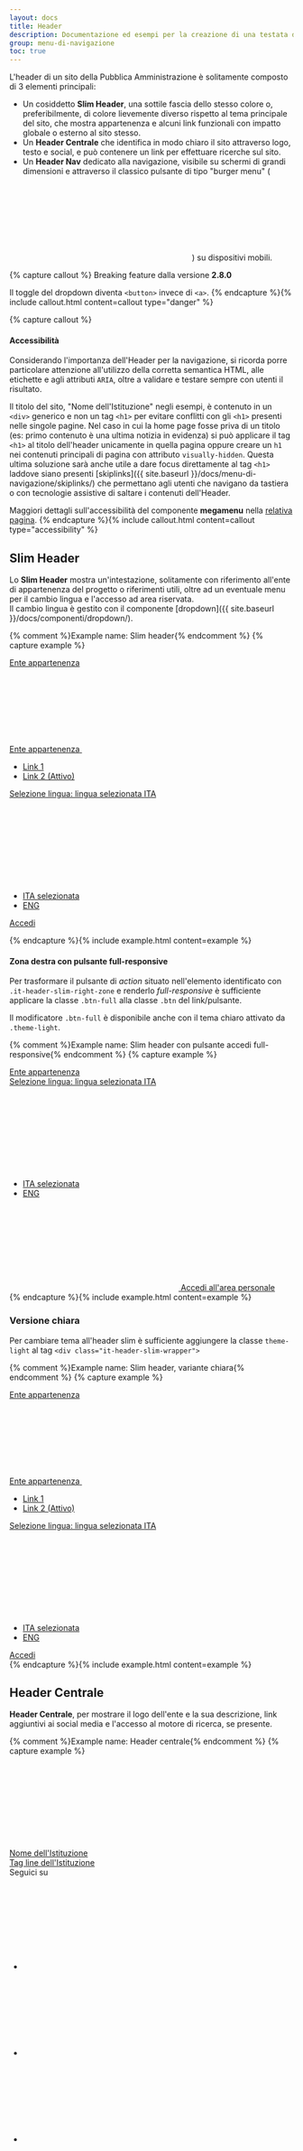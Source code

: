 ```yaml
---
layout: docs
title: Header
description: Documentazione ed esempi per la creazione di una testata di navigazione.
group: menu-di-navigazione
toc: true
---
```


<style>
  /* Style override for Documentation purposes */
 .bd-example {
   background-color: #F7F7F9;
 }
 .bg-override {
   fill:#06c !important;
 }
</style>

L'header di un sito della Pubblica Amministrazione è solitamente composto di 3 elementi principali:

- Un cosiddetto **Slim Header**, una sottile fascia dello stesso colore o, preferibilmente, di colore lievemente diverso rispetto al tema principale del sito, che mostra appartenenza e alcuni link funzionali con impatto globale o esterno al sito stesso.
- Un **Header Centrale** che identifica in modo chiaro il sito attraverso logo, testo e social, e può contenere un link per effettuare ricerche sul sito.
- Un **Header Nav** dedicato alla navigazione, visibile su schermi di grandi dimensioni e attraverso il classico pulsante di tipo "burger menu"
  (<svg class="icon icon-primary"><use href="{{ site.baseurl }}/dist/svg/sprites.svg#it-burger"></use></svg>) su dispositivi mobili.

{% capture callout %}
Breaking feature dalla versione **2.8.0**

Il toggle del dropdown diventa `<button>` invece di `<a>`.
{% endcapture %}{% include callout.html content=callout type="danger" %}

{% capture callout %}

#### Accessibilità

Considerando l'importanza dell'Header per la navigazione, si ricorda porre particolare attenzione all'utilizzo della corretta semantica HTML, alle etichette e agli attributi `ARIA`, oltre a validare e testare sempre con utenti il risultato.

Il titolo del sito, "Nome dell'Istituzione" negli esempi, è contenuto in un `<div>` generico e non un tag `<h1>` per evitare conflitti con gli `<h1>` presenti nelle singole pagine. Nel caso in cui la home page fosse priva di un titolo (es: primo contenuto è una ultima notizia in evidenza) si può applicare il tag `<h1>` al titolo dell'header unicamente in quella pagina oppure creare un `h1` nei contenuti principali di pagina con attributo `visually-hidden`. Questa ultima soluzione sarà anche utile a dare focus direttamente al tag `<h1>` laddove siano presenti [skiplinks]({{ site.baseurl }}/docs/menu-di-navigazione/skiplinks/) che permettano agli utenti che navigano da tastiera o con tecnologie assistive di saltare i contenuti dell'Header. 

Maggiori dettagli sull'accessibilità del componente **megamenu** nella [relativa pagina]({{site.baseurl}}/docs/menu-di-navigazione/megamenu/).
{% endcapture %}{% include callout.html content=callout type="accessibility" %}

## Slim Header

Lo **Slim Header** mostra un'intestazione, solitamente con riferimento all'ente di appartenenza del progetto o riferimenti utili, oltre ad un eventuale menu per il cambio lingua e l'accesso ad area riservata.  
Il cambio lingua è gestito con il componente [dropdown]({{ site.baseurl }}/docs/componenti/dropdown/).

{% comment %}Example name: Slim header{% endcomment %}
{% capture example %}
<div class="it-header-slim-wrapper">
  <div class="container">
    <div class="row">
      <div class="col-12">
        <div class="it-header-slim-wrapper-content">
          <a class="d-none d-lg-block navbar-brand" href="#">Ente appartenenza</a>
          <div class="nav-mobile">
            <nav aria-label="Navigazione accessoria">
              <a class="it-opener d-lg-none" data-bs-toggle="collapse" href="#menu1a" role="button" aria-expanded="false" aria-controls="menu4">
                <span>Ente appartenenza</span>
                <svg class="icon" aria-hidden="true"><use href="{{site.baseurl}}/dist/svg/sprites.svg#it-expand"></use></svg>
              </a>
              <div class="link-list-wrapper collapse" id="menu1a">
                <ul class="link-list">
                  <li><a class="dropdown-item list-item" href="#">Link 1</a></li>
                  <li><a class="list-item active" href="#" aria-current="page">Link 2 (Attivo)</a></li>
                </ul>
              </div>
            </nav>
          </div>
          <div class="it-header-slim-right-zone">
            <div class="nav-item dropdown">
              <a class="nav-link dropdown-toggle" href="#" data-bs-toggle="dropdown" aria-expanded="false">
                <span class="visually-hidden">Selezione lingua: lingua selezionata</span>
                <span>ITA</span>
                <svg class="icon d-none d-lg-block"><use href="{{site.baseurl}}/dist/svg/sprites.svg#it-expand"></use></svg>
              </a>
              <div class="dropdown-menu">
                <div class="row">
                  <div class="col-12">
                    <div class="link-list-wrapper">
                      <ul class="link-list">
                        <li><a class="dropdown-item list-item" href="#"><span>ITA <span class="visually-hidden">selezionata</span></span></a></li>
                        <li><a class="dropdown-item list-item" href="#"><span>ENG</span></a></li>
                      </ul>
                    </div>
                  </div>
                </div>
              </div>
            </div>
            <div class="it-access-top-wrapper">
              <a class="btn btn-primary btn-sm" href="#">Accedi</a>
            </div>
          </div>
        </div>
      </div>
    </div>
  </div>
</div>

{% endcapture %}{% include example.html content=example %}

#### Zona destra con pulsante full-responsive

Per trasformare il pulsante di _action_ situato nell'elemento identificato con `.it-header-slim-right-zone` e renderlo _full-responsive_ è sufficiente applicare la classe `.btn-full` alla classe `.btn` del link/pulsante.

Il modificatore `.btn-full` è disponibile anche con il tema chiaro attivato da `.theme-light`.

{% comment %}Example name: Slim header con pulsante accedi full-responsive{% endcomment %}
{% capture example %}
<div class="it-header-slim-wrapper">
  <div class="container">
    <div class="row">
      <div class="col-12">
        <div class="it-header-slim-wrapper-content">
          <a class="d-lg-block navbar-brand" href="#">Ente appartenenza</a>
          <div class="it-header-slim-right-zone">
            <div class="nav-item dropdown">
              <a class="nav-link dropdown-toggle" href="#" data-bs-toggle="dropdown" aria-expanded="false">
                <span class="visually-hidden">Selezione lingua: lingua selezionata</span>
                <span>ITA</span>
                <svg class="icon d-none d-lg-block"><use href="{{site.baseurl}}/dist/svg/sprites.svg#it-expand"></use></svg>
              </a>
              <div class="dropdown-menu">
                <div class="row">
                  <div class="col-12">
                    <div class="link-list-wrapper">
                      <ul class="link-list">
                        <li><a class="dropdown-item list-item" href="#"><span>ITA <span class="visually-hidden">selezionata</span></span></a></li>
                        <li><a class="dropdown-item list-item" href="#"><span>ENG</span></a></li>
                      </ul>
                    </div>
                  </div>
                </div>
              </div>
            </div>
            <a href="#" class="btn btn-primary btn-icon btn-full">
              <span class="rounded-icon">
                <svg class="icon icon-primary">
                  <use href="{{site.baseurl}}/dist/svg/sprites.svg#it-user"></use>
                </svg>
              </span>
              <span class="d-none d-lg-block">Accedi all'area personale</span>
            </a>
          </div>
        </div>
      </div>
    </div>
  </div>
</div>
{% endcapture %}{% include example.html content=example %}

### Versione chiara

Per cambiare tema all'header slim è sufficiente aggiungere la classe `theme-light` al tag `<div class="it-header-slim-wrapper">`

{% comment %}Example name: Slim header, variante chiara{% endcomment %}
{% capture example %}
<div class="it-header-slim-wrapper theme-light">
  <div class="container">
    <div class="row">
      <div class="col-12">
        <div class="it-header-slim-wrapper-content">
          <a class="d-none d-lg-block navbar-brand" href="#">Ente appartenenza</a>
          <div class="nav-mobile">
            <nav aria-label="Navigazione accessoria">
              <a class="it-opener d-lg-none" data-bs-toggle="collapse" href="#menu1b" role="button" aria-expanded="false" aria-controls="menu4">
                <span>Ente appartenenza</span>
                <svg class="icon" aria-hidden="true"><use href="{{site.baseurl}}/dist/svg/sprites.svg#it-expand"></use></svg>
              </a>
              <div class="link-list-wrapper collapse" id="menu1b">
                <ul class="link-list">
                  <li><a class="dropdown-item list-item" href="#">Link 1</a></li>
                  <li><a class="list-item active" href="#" aria-current="page">Link 2 (Attivo)</a></li>
                </ul>
              </div>
            </nav>
          </div>
          <div class="it-header-slim-right-zone">
            <div class="nav-item dropdown">
              <a class="nav-link dropdown-toggle" href="#" data-bs-toggle="dropdown" aria-expanded="false">
                <span class="visually-hidden">Selezione lingua: lingua selezionata</span>
                <span>ITA</span>
                <svg class="icon d-none d-lg-block"><use href="{{site.baseurl}}/dist/svg/sprites.svg#it-expand"></use></svg>
              </a>
              <div class="dropdown-menu">
                <div class="row">
                  <div class="col-12">
                    <div class="link-list-wrapper">
                      <ul class="link-list">
                        <li><a class="dropdown-item list-item" href="#"><span>ITA <span class="visually-hidden">selezionata</span></span></a></li>
                        <li><a class="dropdown-item list-item" href="#"><span>ENG</span></a></li>
                      </ul>
                    </div>
                  </div>
                </div>
              </div>
            </div>
            <div class="it-access-top-wrapper">
              <a class="btn btn-primary btn-sm" href="#">Accedi</a>
            </div>
          </div>
        </div>
      </div>
    </div>
  </div>
</div>
{% endcapture %}{% include example.html content=example %}

## Header Centrale

**Header Centrale**, per mostrare il logo dell'ente e la sua descrizione, link aggiuntivi ai social media e l'accesso al motore di ricerca, se presente.

{% comment %}Example name: Header centrale{% endcomment %}
{% capture example %}
<div class="it-header-center-wrapper">
  <div class="container">
    <div class="row">
      <div class="col-12">
        <div class="it-header-center-content-wrapper">
          <div class="it-brand-wrapper">
            <a href="#">
              <svg class="icon" aria-hidden="true">
                <use href="{{site.baseurl}}/dist/svg/sprites.svg#it-pa"></use>
              </svg>
              <div class="it-brand-text">
                <div class="it-brand-title">Nome dell'Istituzione</div>
                <div class="it-brand-tagline d-none d-md-block">Tag line dell'Istituzione</div>
              </div>
            </a>
          </div>
          <div class="it-right-zone">
            <div class="it-socials d-none d-md-flex">
              <span>Seguici su</span>
              <ul>
                <li>
                  <a href="#" aria-label="Facebook" target="_blank">
                    <svg class="icon">
                      <use href="{{site.baseurl}}/dist/svg/sprites.svg#it-facebook"></use>
                    </svg>
                  </a>
                </li>
                <li>
                  <a href="#" aria-label="Github" target="_blank">
                    <svg class="icon">
                      <use href="{{site.baseurl}}/dist/svg/sprites.svg#it-github"></use>
                    </svg>
                  </a>
                </li>
                <li>
                  <a href="#" aria-label="Twitter" target="_blank">
                    <svg class="icon">
                      <use href="{{site.baseurl}}/dist/svg/sprites.svg#it-twitter"></use>
                    </svg>
                  </a>
                </li>
              </ul>
            </div>
            <div class="it-search-wrapper">
              <span class="d-none d-md-block">Cerca</span>
              <a class="search-link rounded-icon" aria-label="Cerca nel sito" href="#">
                <svg class="icon">
                  <use href="{{site.baseurl}}/dist/svg/sprites.svg#it-search"></use>
                </svg>
              </a>
            </div>
          </div>
        </div>
      </div>
    </div>
  </div>
</div>
{% endcapture %}{% include example.html content=example %}

### Versione compatta

Per utilizzare la versione più compatta in verticale dell'header centrale è sufficiente aggiungere la classe `it-small-header` al tag `<div class="it-header-center-wrapper">`

{% comment %}Example name: Header centrale, variante compatta{% endcomment %}
{% capture example %}
<div class="it-header-center-wrapper it-small-header">
  <div class="container">
    <div class="row">
      <div class="col-12">
        <div class="it-header-center-content-wrapper">
          <div class="it-brand-wrapper">
            <a href="#">
              <svg class="icon" aria-hidden="true">
                <use href="{{site.baseurl}}/dist/svg/sprites.svg#it-pa"></use>
              </svg>
              <div class="it-brand-text">
                <div class="it-brand-title">Nome dell'Istituzione</div>
                <div class="it-brand-tagline d-none d-md-block">Tag line dell'Istituzione</div>
              </div>
            </a>
          </div>
          <div class="it-right-zone">
            <div class="it-socials d-none d-md-flex">
              <span>Seguici su</span>
              <ul>
                <li>
                  <a href="#" aria-label="Facebook" target="_blank">
                    <svg class="icon">
                      <use href="{{site.baseurl}}/dist/svg/sprites.svg#it-facebook"></use>
                    </svg>
                  </a>
                </li>
                <li>
                  <a href="#" aria-label="Github" target="_blank">
                    <svg class="icon">
                      <use href="{{site.baseurl}}/dist/svg/sprites.svg#it-github"></use>
                    </svg>
                  </a>
                </li>
                <li>
                  <a href="#" aria-label="Twitter" target="_blank">
                    <svg class="icon">
                      <use href="{{site.baseurl}}/dist/svg/sprites.svg#it-twitter"></use>
                    </svg>
                  </a>
                </li>
              </ul>
            </div>
            <div class="it-search-wrapper">
              <span class="d-none d-md-block">Cerca</span>
              <a class="search-link rounded-icon" aria-label="Cerca nel sito" href="#">
                <svg class="icon">
                  <use href="{{site.baseurl}}/dist/svg/sprites.svg#it-search"></use>
                </svg>
              </a>
            </div>
          </div>
        </div>
      </div>
    </div>
  </div>
</div>
{% endcapture %}{% include example.html content=example %}

### Versione chiara

Per cambiare tema all'header centrale è sufficiente aggiungere la classe `theme-light` al tag `<div class="it-header-center-wrapper">`.

{% comment %}Example name: Header centrale, variante chiara{% endcomment %}
{% capture example %}
<div class="it-header-center-wrapper theme-light">
  <div class="container">
    <div class="row">
      <div class="col-12">
        <div class="it-header-center-content-wrapper">
          <div class="it-brand-wrapper">
            <a href="#">
              <svg class="icon" aria-hidden="true">
                <use href="{{site.baseurl}}/dist/svg/sprites.svg#it-pa"></use>
              </svg>
              <div class="it-brand-text">
                <div class="it-brand-title">Nome dell'Istituzione</div>
                <div class="it-brand-tagline d-none d-md-block">Tag line dell'Istituzione</div>
              </div>
            </a>
          </div>
          <div class="it-right-zone">
            <div class="it-socials d-none d-md-flex">
              <span>Seguici su</span>
              <ul>
                <li>
                  <a href="#" aria-label="Facebook" target="_blank">
                    <svg class="icon">
                      <use href="{{site.baseurl}}/dist/svg/sprites.svg#it-facebook"></use>
                    </svg>
                  </a>
                </li>
                <li>
                  <a href="#" aria-label="Github" target="_blank">
                    <svg class="icon">
                      <use href="{{site.baseurl}}/dist/svg/sprites.svg#it-github"></use>
                    </svg>
                  </a>
                </li>
                <li>
                  <a href="#" aria-label="Twitter" target="_blank">
                    <svg class="icon">
                      <use href="{{site.baseurl}}/dist/svg/sprites.svg#it-twitter"></use>
                    </svg>
                  </a>
                </li>
              </ul>
            </div>
            <div class="it-search-wrapper">
              <span class="d-none d-md-block">Cerca</span>
              <a class="search-link rounded-icon" aria-label="Cerca nel sito" href="#">
                <svg class="icon">
                  <use href="{{site.baseurl}}/dist/svg/sprites.svg#it-search"></use>
                </svg>
              </a>
            </div>
          </div>
        </div>
      </div>
    </div>
  </div>
</div>
{% endcapture %}{% include example.html content=example %}

## Header Nav

**Header Nav**, per elencare le voci di navigazione, siano esse semplici link, o pulsanti per [Dropdown]({{ site.baseurl }}/docs/componenti/dropdown/) e [Megamenu]({{ site.baseurl }}/docs/menu-di-navigazione/megamenu/).

{% comment %}Example name: Header navigazione{% endcomment %}
{% capture example %}
<div class="it-header-navbar-wrapper">
  <div class="container">
    <div class="row">
      <div class="col-12">
        <!--start nav-->
        <nav class="navbar navbar-expand-lg has-megamenu" aria-label="Navigazione principale">
          <button class="custom-navbar-toggler" type="button" aria-controls="nav1" aria-expanded="false" aria-label="Mostra/Nascondi la navigazione" data-bs-toggle="navbarcollapsible" data-bs-target="#nav1">
            <svg class="icon bg-override"><use href="{{site.baseurl}}/dist/svg/sprites.svg#it-burger"></use></svg>
          </button>
          <div class="navbar-collapsable" id="nav1" style="display: none;">
            <div class="overlay" style="display: none;"></div>
            <div class="close-div">
              <button class="btn close-menu" type="button">
                <span class="visually-hidden">Nascondi la navigazione</span>
                <svg class="icon"><use href="{{site.baseurl}}/dist/svg/sprites.svg#it-close-big"></use></svg>
              </button>
            </div>
            <div class="menu-wrapper">
              <ul class="navbar-nav">
                <li class="nav-item active"><a class="nav-link active" href="#" aria-current="page"><span>Link 1 (attivo)</span></a></li>
                <li class="nav-item"><a class="nav-link disabled" href="#" aria-disabled="true"><span>Link 2 (disabilitato)</span></a></li>
                <li class="nav-item"><a class="nav-link" href="#"><span>Link 3</span></a></li>
                <li class="nav-item"><a class="nav-link" href="#"><span>Link 4</span></a></li>
                <li class="nav-item dropdown">
                  <a class="nav-link dropdown-toggle" href="#" data-bs-toggle="dropdown" aria-expanded="false" id="mainNavDropdown1">
                    <span>Menu Dropdown</span>
                    <svg class="icon icon-xs"><use href="{{site.baseurl}}/dist/svg/sprites.svg#it-expand"></use></svg>
                  </a>
                  <div class="dropdown-menu" role="region" aria-labelledby="mainNavDropdown1">
                    <div class="link-list-wrapper">
                      <ul class="link-list">
                        <li><a class="dropdown-item list-item" href="#"><span>Link lista 1</span></a></li>
                        <li><a class="dropdown-item list-item" href="#"><span>Link lista 2</span></a></li>
                        <li><a class="dropdown-item list-item" href="#"><span>Link lista 3</span></a></li>
                        <li><span class="divider"></span></li>
                        <li><a class="dropdown-item list-item" href="#"><span>Link lista 4</span></a></li>
                      </ul>
                    </div>
                  </div>
                </li>
                <!-- megamenu -->
                <li class="nav-item dropdown megamenu">
                  <button type="button" class="nav-link dropdown-toggle px-lg-2 px-xl-3" data-bs-toggle="dropdown" aria-expanded="false" id="megamenu-1" data-focus-mouse="false">
                      <span>Megamenu</span><svg role="img" class="icon icon-xs ms-1"><use href="{{site.baseurl}}/dist/svg/sprites.svg#it-expand"></use></svg>
                  </button>
                  <div class="dropdown-menu shadow-lg" role="region" aria-labelledby="megamenu-1">
                    <div class="megamenu pb-5 pt-3 py-lg-0">
                      <div class="row">
                        <div class="col-xs-12 col-lg-4 px-0">
                          <div class="row">
                            <div class="col-12 it-vertical it-description pb-lg-3">
                              <div class="description-content ps-4 ps-sm-5 ms-3">
                                <div class="ratio ratio-21x9 lightgrey-bg-a1 mb-4 rounded">
                                  <figure class="figure">
                                    <img src="https://via.placeholder.com/560x240/ebebeb/808080/?text=Immagine" class="figure-img img-fluid rounded" alt="Segnaposto">
                                  </figure>
                                </div>
                                <p>
                                  Testo utile a fornire una descrizione dei contenuti della sezione <strong>megamenu</strong>.
                                </p>
                              </div>
                            </div>
                          </div>
                        </div>
                        <div class="col-12 col-lg-8">
                          <div class="it-heading-link-wrapper">
                            <a class="it-heading-link" href="#"><svg role="img" class="icon icon-sm me-2 mb-1"><use href="{{site.baseurl}}/dist/svg/sprites.svg#it-arrow-right-triangle"></use></svg>
                            <span>Esplora la sezione megamenu</span>
                            </a>
                          </div>
                          <div class="row">
                            <div class="col-12 col-lg-6">
                              <div class="link-list-wrapper">
                                <ul class="link-list">
                                  <li>
                                    <a class="list-item dropdown-item" href="#">
                                      <svg role="img" class="icon icon-sm me-2"><use href="{{site.baseurl}}/dist/svg/sprites.svg#it-arrow-right-triangle"></use></svg>
                                      <span>Link lista 1</span>
                                    </a>
                                  </li>
                                  <li>
                                    <a class="list-item dropdown-item" href="#">
                                      <svg role="img" class="icon icon-sm me-2"><use href="{{site.baseurl}}/dist/svg/sprites.svg#it-arrow-right-triangle"></use></svg>
                                      <span>Link lista 2</span>
                                    </a>
                                  </li>
                                  <li>
                                    <a class="list-item dropdown-item " href="#">
                                      <svg role="img" class="icon icon-sm me-2"><use href="{{site.baseurl}}/dist/svg/sprites.svg#it-arrow-right-triangle"></use></svg>
                                      <span>Link lista 3</span>
                                    </a>
                                  </li>
                                </ul>
                              </div>
                            </div>
                            <div class="col-12 col-lg-6">
                              <div class="link-list-wrapper">
                                <ul class="link-list">
                                  <li>
                                    <a class="list-item dropdown-item" href="#">
                                      <svg role="img" class="icon icon-sm me-2"><use href="{{site.baseurl}}/dist/svg/sprites.svg#it-arrow-right-triangle"></use></svg>
                                      <span>Link lista 4</span>
                                    </a>
                                  </li>
                                  <li>
                                    <a class="list-item dropdown-item" href="#">
                                      <svg role="img" class="icon icon-sm me-2"><use href="{{site.baseurl}}/dist/svg/sprites.svg#it-arrow-right-triangle"></use></svg>
                                      <span>Link lista 5</span>
                                    </a>
                                  </li>
                                  <li>
                                    <a class="list-item dropdown-item " href="#">
                                      <svg role="img" class="icon icon-sm me-2"><use href="{{site.baseurl}}/dist/svg/sprites.svg#it-arrow-right-triangle"></use></svg>
                                      <span>Link lista 6</span>
                                    </a>
                                  </li>
                                </ul>
                              </div>
                            </div>
                          </div>
                        </div>
                      </div>
                    </div>
                  </div>
                </li>
              </ul>
            </div>
          </div>
        </nav>
      </div>
    </div>
  </div>
</div>
{% endcapture %}{% include example.html content=example %}

### Temi colore disponibili

I'Header Nav ha due temi colore, uno chiaro ("light") e uno scuro ("dark"). Lo stile di default ha differenti caratteristiche colore a seconda della versione desktop e mobile:

- Su **desktop** lo stile di default ha un **background di colore primario e link bianchi**. Gli elementi **Dropdown** e **Megamenu** hanno background bianco, testi neri e link di colore primario.
- Su **mobile** lo stile di default ha un **background bianco e testi e link di colore primario**.

Per modificare il tema dell'Header Nav è sufficiente aggiungere una o tutte e due le seguenti classi al tag `<nav class="it-header-navbar-wrapper">`:

- la classe **`.theme-dark-mobile`** riguarda la versione **mobile** dell'Header Nav, impostando lo sfondo di colore primario con testi e link bianchi;
- la classe **`.theme-light-desk`** riguarda la versione **desktop** dell'Header Nav, impostando lo sfondo bianco con testi e link di colore primario. Gli elementi **Dropdown** e **Megamenu** in questo caso assumono sfondo di colore primario con testi e link bianchi.

#### Header Nav standard

{% comment %}Example name: Header navigazione standard{% endcomment %}
{% capture example %}
<div class="it-header-navbar-wrapper">
  <div class="container">
    <div class="row">
      <div class="col-12">
        <!--start nav-->
        <nav class="navbar navbar-expand-lg has-megamenu" aria-label="Navigazione principale">
          <button class="custom-navbar-toggler" type="button" aria-controls="nav0" aria-expanded="false" aria-label="Mostra/Nascondi la navigazione" data-bs-toggle="navbarcollapsible" data-bs-target="#nav0">
            <svg class="icon bg-override"><use href="{{site.baseurl}}/dist/svg/sprites.svg#it-burger"></use></svg>
          </button>
          <div class="navbar-collapsable" id="nav0" style="display: none;">
            <div class="overlay" style="display: none;"></div>
            <div class="close-div">
              <button class="btn close-menu" type="button">
                <span class="visually-hidden">Nascondi la navigazione</span>
                <svg class="icon"><use href="{{site.baseurl}}/dist/svg/sprites.svg#it-close-big"></use></svg>
              </button>
            </div>
            <div class="menu-wrapper">
              <ul class="navbar-nav">
                <li class="nav-item active"><a class="nav-link active" href="#" aria-current="page"><span>Link 1 (attivo)</span></a></li>
                <li class="nav-item"><a class="nav-link disabled" href="#" aria-disabled="true"><span>Link 2 (disabilitato)</span></a></li>
                <li class="nav-item"><a class="nav-link" href="#"><span>Link 3</span></a></li>
                <li class="nav-item"><a class="nav-link" href="#"><span>Link 4</span></a></li>
                <li class="nav-item dropdown">
                  <a class="nav-link dropdown-toggle" href="#" data-bs-toggle="dropdown" aria-expanded="false" id="mainNavDropdown0">
                    <span>Menu Dropdown</span>
                    <svg class="icon icon-xs"><use href="{{site.baseurl}}/dist/svg/sprites.svg#it-expand"></use></svg>
                  </a>
                  <div class="dropdown-menu" role="region" aria-labelledby="mainNavDropdown0">
                    <div class="link-list-wrapper">
                      <ul class="link-list">
                        <li><a class="dropdown-item list-item" href="#"><span>Link lista 1</span></a></li>
                        <li><a class="dropdown-item list-item" href="#"><span>Link lista 2</span></a></li>
                        <li><a class="dropdown-item list-item" href="#"><span>Link lista 3</span></a></li>
                        <li><span class="divider"></span></li>
                        <li><a class="dropdown-item list-item" href="#"><span>Link lista 4</span></a></li>
                      </ul>
                    </div>
                  </div>
                </li>
                <!-- megamenu -->
                <li class="nav-item dropdown megamenu">
                  <button type="button" class="nav-link dropdown-toggle px-lg-2 px-xl-3" data-bs-toggle="dropdown" aria-expanded="false" id="megamenu-2" data-focus-mouse="false">
                      <span>Megamenu</span><svg role="img" class="icon icon-xs ms-1"><use href="{{site.baseurl}}/dist/svg/sprites.svg#it-expand"></use></svg>
                  </button>
                  <div class="dropdown-menu shadow-lg" role="region" aria-labelledby="megamenu-2">
                    <div class="megamenu pb-5 pt-3 py-lg-0">
                      <div class="row">
                        <div class="col-xs-12 col-lg-4 px-0">
                          <div class="row">
                            <div class="col-12 it-vertical it-description pb-lg-3">
                              <div class="description-content ps-4 ps-sm-5 ms-3">
                                <div class="ratio ratio-21x9 lightgrey-bg-a1 mb-4 rounded">
                                  <figure class="figure">
                                    <img src="https://via.placeholder.com/560x240/ebebeb/808080/?text=Immagine" class="figure-img img-fluid rounded" alt="Segnaposto">
                                  </figure>
                                </div>
                                <p>
                                  Testo utile a fornire una descrizione dei contenuti della sezione <strong>megamenu</strong>.
                                </p>
                              </div>
                            </div>
                          </div>
                        </div>
                        <div class="col-12 col-lg-8">
                          <div class="it-heading-link-wrapper">
                            <a class="it-heading-link" href="#"><svg role="img" class="icon icon-sm me-2 mb-1"><use href="{{site.baseurl}}/dist/svg/sprites.svg#it-arrow-right-triangle"></use></svg>
                            <span>Esplora la sezione megamenu</span>
                            </a>
                          </div>
                          <div class="row">
                            <div class="col-12 col-lg-6">
                              <div class="link-list-wrapper">
                                <ul class="link-list">
                                  <li>
                                    <a class="list-item dropdown-item" href="#">
                                      <svg role="img" class="icon icon-sm me-2"><use href="{{site.baseurl}}/dist/svg/sprites.svg#it-arrow-right-triangle"></use></svg>
                                      <span>Link lista 1</span>
                                    </a>
                                  </li>
                                  <li>
                                    <a class="list-item dropdown-item" href="#">
                                      <svg role="img" class="icon icon-sm me-2"><use href="{{site.baseurl}}/dist/svg/sprites.svg#it-arrow-right-triangle"></use></svg>
                                      <span>Link lista 2</span>
                                    </a>
                                  </li>
                                  <li>
                                    <a class="list-item dropdown-item " href="#">
                                      <svg role="img" class="icon icon-sm me-2"><use href="{{site.baseurl}}/dist/svg/sprites.svg#it-arrow-right-triangle"></use></svg>
                                      <span>Link lista 3</span>
                                    </a>
                                  </li>
                                </ul>
                              </div>
                            </div>
                            <div class="col-12 col-lg-6">
                              <div class="link-list-wrapper">
                                <ul class="link-list">
                                  <li>
                                    <a class="list-item dropdown-item" href="#">
                                      <svg role="img" class="icon icon-sm me-2"><use href="{{site.baseurl}}/dist/svg/sprites.svg#it-arrow-right-triangle"></use></svg>
                                      <span>Link lista 4</span>
                                    </a>
                                  </li>
                                  <li>
                                    <a class="list-item dropdown-item" href="#">
                                      <svg role="img" class="icon icon-sm me-2"><use href="{{site.baseurl}}/dist/svg/sprites.svg#it-arrow-right-triangle"></use></svg>
                                      <span>Link lista 5</span>
                                    </a>
                                  </li>
                                  <li>
                                    <a class="list-item dropdown-item " href="#">
                                      <svg role="img" class="icon icon-sm me-2"><use href="{{site.baseurl}}/dist/svg/sprites.svg#it-arrow-right-triangle"></use></svg>
                                      <span>Link lista 6</span>
                                    </a>
                                  </li>
                                </ul>
                              </div>
                            </div>
                          </div>
                        </div>
                      </div>
                    </div>
                  </div>
                </li>
              </ul>
            </div>
          </div>
        </nav>
      </div>
    </div>
  </div>
</div>
{% endcapture %}{% include example.html content=example %}

#### Header Nav mobile scura

{% comment %}Example name: Header navigazione mobile scura{% endcomment %}
{% capture example %}
<div class="it-header-navbar-wrapper theme-dark-mobile">
  <div class="container">
    <div class="row">
      <div class="col-12">
        <!--start nav-->
        <nav class="navbar navbar-expand-lg has-megamenu" aria-label="Navigazione principale">
          <button class="custom-navbar-toggler" type="button" aria-controls="nav2" aria-expanded="false" aria-label="Mostra/Nascondi la navigazione" data-bs-toggle="navbarcollapsible" data-bs-target="#nav2">
            <svg class="icon bg-override"><use href="{{site.baseurl}}/dist/svg/sprites.svg#it-burger"></use></svg>
          </button>
          <div class="navbar-collapsable" id="nav2" style="display: none;">
            <div class="overlay" style="display: none;"></div>
            <div class="close-div">
              <button class="btn close-menu" type="button">
                <span class="visually-hidden">Nascondi la navigazione</span>
                <svg class="icon"><use href="{{site.baseurl}}/dist/svg/sprites.svg#it-close-big"></use></svg>
              </button>
            </div>
            <div class="menu-wrapper">
              <ul class="navbar-nav">
                <li class="nav-item active"><a class="nav-link active" href="#" aria-current="page"><span>Link 1 (attivo)</span></a></li>
                <li class="nav-item"><a class="nav-link disabled" href="#" aria-disabled="true"><span>Link 2 (disabilitato)</span></a></li>
                <li class="nav-item"><a class="nav-link" href="#"><span>Link 3</span></a></li>
                <li class="nav-item"><a class="nav-link" href="#"><span>Link 4</span></a></li>
                <li class="nav-item dropdown">
                  <a class="nav-link dropdown-toggle" href="#" data-bs-toggle="dropdown" aria-expanded="false" id="mainNavDropdown2">
                    <span>Menu Dropdown</span>
                    <svg class="icon icon-xs"><use href="{{site.baseurl}}/dist/svg/sprites.svg#it-expand"></use></svg>
                  </a>
                  <div class="dropdown-menu" role="region" aria-labelledby="mainNavDropdown2">
                    <div class="link-list-wrapper">
                      <ul class="link-list">
                        <li><a class="dropdown-item list-item" href="#"><span>Link lista 1</span></a></li>
                        <li><a class="dropdown-item list-item" href="#"><span>Link lista 2</span></a></li>
                        <li><a class="dropdown-item list-item" href="#"><span>Link lista 3</span></a></li>
                        <li><span class="divider"></span></li>
                        <li><a class="dropdown-item list-item" href="#"><span>Link lista 4</span></a></li>
                      </ul>
                    </div>
                  </div>
                </li>
                <!-- megamenu -->
                <li class="nav-item dropdown megamenu">
                  <button type="button" class="nav-link dropdown-toggle px-lg-2 px-xl-3" data-bs-toggle="dropdown" aria-expanded="false" id="megamenu-3" data-focus-mouse="false">
                      <span>Megamenu</span><svg role="img" class="icon icon-xs ms-1"><use href="{{site.baseurl}}/dist/svg/sprites.svg#it-expand"></use></svg>
                  </button>
                  <div class="dropdown-menu shadow-lg" role="region" aria-labelledby="megamenu-3">
                    <div class="megamenu pb-5 pt-3 py-lg-0">
                      <div class="row">
                        <div class="col-xs-12 col-lg-4 px-0">
                          <div class="row">
                            <div class="col-12 it-vertical it-description pb-lg-3">
                              <div class="description-content ps-4 ps-sm-5 ms-3">
                                <div class="ratio ratio-21x9 lightgrey-bg-a1 mb-4 rounded">
                                  <figure class="figure">
                                    <img src="https://via.placeholder.com/560x240/ebebeb/808080/?text=Immagine" class="figure-img img-fluid rounded" alt="Segnaposto">
                                  </figure>
                                </div>
                                <p>
                                  Testo utile a fornire una descrizione dei contenuti della sezione <strong>megamenu</strong>.
                                </p>
                              </div>
                            </div>
                          </div>
                        </div>
                        <div class="col-12 col-lg-8">
                          <div class="it-heading-link-wrapper">
                            <a class="it-heading-link" href="#"><svg role="img" class="icon icon-sm me-2 mb-1"><use href="{{site.baseurl}}/dist/svg/sprites.svg#it-arrow-right-triangle"></use></svg>
                            <span>Esplora la sezione megamenu</span>
                            </a>
                          </div>
                          <div class="row">
                            <div class="col-12 col-lg-6">
                              <div class="link-list-wrapper">
                                <ul class="link-list">
                                  <li>
                                    <a class="list-item dropdown-item" href="#">
                                      <svg role="img" class="icon icon-sm me-2"><use href="{{site.baseurl}}/dist/svg/sprites.svg#it-arrow-right-triangle"></use></svg>
                                      <span>Link lista 1</span>
                                    </a>
                                  </li>
                                  <li>
                                    <a class="list-item dropdown-item" href="#">
                                      <svg role="img" class="icon icon-sm me-2"><use href="{{site.baseurl}}/dist/svg/sprites.svg#it-arrow-right-triangle"></use></svg>
                                      <span>Link lista 2</span>
                                    </a>
                                  </li>
                                  <li>
                                    <a class="list-item dropdown-item " href="#">
                                      <svg role="img" class="icon icon-sm me-2"><use href="{{site.baseurl}}/dist/svg/sprites.svg#it-arrow-right-triangle"></use></svg>
                                      <span>Link lista 3</span>
                                    </a>
                                  </li>
                                </ul>
                              </div>
                            </div>
                            <div class="col-12 col-lg-6">
                              <div class="link-list-wrapper">
                                <ul class="link-list">
                                  <li>
                                    <a class="list-item dropdown-item" href="#">
                                      <svg role="img" class="icon icon-sm me-2"><use href="{{site.baseurl}}/dist/svg/sprites.svg#it-arrow-right-triangle"></use></svg>
                                      <span>Link lista 4</span>
                                    </a>
                                  </li>
                                  <li>
                                    <a class="list-item dropdown-item" href="#">
                                      <svg role="img" class="icon icon-sm me-2"><use href="{{site.baseurl}}/dist/svg/sprites.svg#it-arrow-right-triangle"></use></svg>
                                      <span>Link lista 5</span>
                                    </a>
                                  </li>
                                  <li>
                                    <a class="list-item dropdown-item " href="#">
                                      <svg role="img" class="icon icon-sm me-2"><use href="{{site.baseurl}}/dist/svg/sprites.svg#it-arrow-right-triangle"></use></svg>
                                      <span>Link lista 6</span>
                                    </a>
                                  </li>
                                </ul>
                              </div>
                            </div>
                          </div>
                        </div>
                      </div>
                    </div>
                  </div>
                </li>
              </ul>
            </div>
          </div>
        </nav>
      </div>
    </div>
  </div>
</div>
{% endcapture %}{% include example.html content=example %}

#### Header Nav desktop chiara

{% comment %}Example name: Header navigazione desktop chiara{% endcomment %}
{% capture example %}
<div class="it-header-navbar-wrapper theme-light-desk">
  <div class="container">
    <div class="row">
      <div class="col-12">
        <!--start nav-->
        <nav class="navbar navbar-expand-lg has-megamenu" aria-label="Navigazione principale">
          <button class="custom-navbar-toggler" type="button" aria-controls="nav3" aria-expanded="false" aria-label="Mostra/Nascondi la navigazione" data-bs-toggle="navbarcollapsible" data-bs-target="#nav3">
            <svg class="icon">
              <use href="{{site.baseurl}}/dist/svg/sprites.svg#it-burger"></use>
            </svg>
          </button>
          <div class="navbar-collapsable" id="nav3" style="display: none;">
            <div class="overlay" style="display: none;"></div>
            <div class="close-div">
              <button class="btn close-menu" type="button">
                <span class="visually-hidden">Nascondi la navigazione</span>
                <svg class="icon"><use href="{{site.baseurl}}/dist/svg/sprites.svg#it-close-big"></use></svg>
              </button>
            </div>
            <div class="menu-wrapper">
              <ul class="navbar-nav">
                <li class="nav-item active"><a class="nav-link active" href="#" aria-current="page"><span>Link 1 (attivo)</span></a></li>
                <li class="nav-item"><a class="nav-link disabled" href="#" aria-disabled="true"><span>Link 2 (disabilitato)</span></a></li>
                <li class="nav-item"><a class="nav-link" href="#"><span>Link 3</span></a></li>
                <li class="nav-item"><a class="nav-link" href="#"><span>Link 4</span></a></li>
                <li class="nav-item dropdown">
                  <a class="nav-link dropdown-toggle" href="#" data-bs-toggle="dropdown" aria-expanded="false" id="mainNavDropdown3">
                    <span>Menu Dropdown</span>
                    <svg class="icon icon-xs"><use href="{{site.baseurl}}/dist/svg/sprites.svg#it-expand"></use></svg>
                  </a>
                  <div class="dropdown-menu" role="region" aria-labelledby="mainNavDropdown3">
                    <div class="link-list-wrapper">
                      <ul class="link-list">
                        <li><a class="dropdown-item list-item" href="#"><span>Link lista 1</span></a></li>
                        <li><a class="dropdown-item list-item" href="#"><span>Link lista 2</span></a></li>
                        <li><a class="dropdown-item list-item" href="#"><span>Link lista 3</span></a></li>
                        <li><span class="divider"></span></li>
                        <li><a class="dropdown-item list-item" href="#"><span>Link lista 4</span></a></li>
                      </ul>
                    </div>
                  </div>
                </li>
                <!-- megamenu -->
                <li class="nav-item dropdown megamenu">
                  <button type="button" class="nav-link dropdown-toggle px-lg-2 px-xl-3" data-bs-toggle="dropdown" aria-expanded="false" id="megamenu-4" data-focus-mouse="false">
                      <span>Megamenu</span><svg role="img" class="icon icon-xs ms-1"><use href="{{site.baseurl}}/dist/svg/sprites.svg#it-expand"></use></svg>
                  </button>
                  <div class="dropdown-menu shadow-lg" role="region" aria-labelledby="megamenu-4">
                    <div class="megamenu pb-5 pt-3 py-lg-0">
                      <div class="row">
                        <div class="col-xs-12 col-lg-4 px-0">
                          <div class="row">
                            <div class="col-12 it-vertical it-description pb-lg-3">
                              <div class="description-content ps-4 ps-sm-5 ms-3">
                                <div class="ratio ratio-21x9 lightgrey-bg-a1 mb-4 rounded">
                                  <figure class="figure">
                                    <img src="https://via.placeholder.com/560x240/ebebeb/808080/?text=Immagine" class="figure-img img-fluid rounded" alt="Segnaposto">
                                  </figure>
                                </div>
                                <p>
                                  Testo utile a fornire una descrizione dei contenuti della sezione <strong>megamenu</strong>.
                                </p>
                              </div>
                            </div>
                          </div>
                        </div>
                        <div class="col-12 col-lg-8">
                          <div class="it-heading-link-wrapper">
                            <a class="it-heading-link" href="#"><svg role="img" class="icon icon-sm me-2 mb-1"><use href="{{site.baseurl}}/dist/svg/sprites.svg#it-arrow-right-triangle"></use></svg>
                            <span>Esplora la sezione megamenu</span>
                            </a>
                          </div>
                          <div class="row">
                            <div class="col-12 col-lg-6">
                              <div class="link-list-wrapper">
                                <ul class="link-list">
                                  <li>
                                    <a class="list-item dropdown-item" href="#">
                                      <svg role="img" class="icon icon-sm me-2"><use href="{{site.baseurl}}/dist/svg/sprites.svg#it-arrow-right-triangle"></use></svg>
                                      <span>Link lista 1</span>
                                    </a>
                                  </li>
                                  <li>
                                    <a class="list-item dropdown-item" href="#">
                                      <svg role="img" class="icon icon-sm me-2"><use href="{{site.baseurl}}/dist/svg/sprites.svg#it-arrow-right-triangle"></use></svg>
                                      <span>Link lista 2</span>
                                    </a>
                                  </li>
                                  <li>
                                    <a class="list-item dropdown-item " href="#">
                                      <svg role="img" class="icon icon-sm me-2"><use href="{{site.baseurl}}/dist/svg/sprites.svg#it-arrow-right-triangle"></use></svg>
                                      <span>Link lista 3</span>
                                    </a>
                                  </li>
                                </ul>
                              </div>
                            </div>
                            <div class="col-12 col-lg-6">
                              <div class="link-list-wrapper">
                                <ul class="link-list">
                                  <li>
                                    <a class="list-item dropdown-item" href="#">
                                      <svg role="img" class="icon icon-sm me-2"><use href="{{site.baseurl}}/dist/svg/sprites.svg#it-arrow-right-triangle"></use></svg>
                                      <span>Link lista 4</span>
                                    </a>
                                  </li>
                                  <li>
                                    <a class="list-item dropdown-item" href="#">
                                      <svg role="img" class="icon icon-sm me-2"><use href="{{site.baseurl}}/dist/svg/sprites.svg#it-arrow-right-triangle"></use></svg>
                                      <span>Link lista 5</span>
                                    </a>
                                  </li>
                                  <li>
                                    <a class="list-item dropdown-item " href="#">
                                      <svg role="img" class="icon icon-sm me-2"><use href="{{site.baseurl}}/dist/svg/sprites.svg#it-arrow-right-triangle"></use></svg>
                                      <span>Link lista 6</span>
                                    </a>
                                  </li>
                                </ul>
                              </div>
                            </div>
                          </div>
                        </div>
                      </div>
                    </div>
                  </div>
                </li>
              </ul>
            </div>
          </div>
        </nav>
      </div>
    </div>
  </div>
</div>
{% endcapture %}{% include example.html content=example %}

#### Navigazione secondaria

Al menù di navigazione principale può essere aggiunto anche un menù di navigazione secondario includendo a `.menu-wrapper` una seconda lista `<ul>` con classe `.navbar-nav.navbar-secondary` e la stessa struttura dati della lista `.navbar-nav` principale.

{% comment %}Example name: Header navigazione secondaria{% endcomment %}
{% capture example %}
<div class="it-header-navbar-wrapper">
  <div class="container">
    <div class="row">
      <div class="col-12">
        <!--start nav-->
        <nav class="navbar navbar-expand-lg has-megamenu" aria-label="Navigazione principale">
          <button class="custom-navbar-toggler" type="button" aria-controls="nav4" aria-expanded="false" aria-label="Mostra/Nascondi la navigazione" data-bs-toggle="navbarcollapsible" data-bs-target="#nav4">
            <svg class="icon bg-override"><use href="{{site.baseurl}}/dist/svg/sprites.svg#it-burger"></use></svg>
          </button>
          <div class="navbar-collapsable" id="nav4" style="display: none;">
            <div class="overlay" style="display: none;"></div>
            <div class="close-div">
              <button class="btn close-menu" type="button">
                <span class="visually-hidden">Nascondi la navigazione</span>
                <svg class="icon"><use href="{{site.baseurl}}/dist/svg/sprites.svg#it-close-big"></use></svg>
              </button>
            </div>
            <div class="menu-wrapper">
              <ul class="navbar-nav">
                <li class="nav-item active"><a class="nav-link active" href="#" aria-current="page"><span>Link 1 (attivo)</span></a></li>
                <li class="nav-item"><a class="nav-link disabled" href="#" aria-disabled="true"><span>Link 2 (disabilitato)</span></a></li>
                <li class="nav-item"><a class="nav-link" href="#"><span>Link 3</span></a></li>
                <li class="nav-item"><a class="nav-link" href="#"><span>Link 4</span></a></li>
              </ul>
              <ul class="navbar-nav navbar-secondary">
                <li class="nav-item"><a class="nav-link" href="#"><span>Link 5</span></a></li>
                <li class="nav-item"><a class="nav-link" href="#"><span>Link 6</span></a></li>
                <li class="nav-item"><a class="nav-link" href="#"><span>Link 7</span></a></li>
                <li class="nav-item"><a class="nav-link" href="#"><span>Link 8</span></a></li>
              </ul>
            </div>
          </div>
        </nav>
      </div>
    </div>
  </div>
</div>
{% endcapture %}{% include example.html content=example %}

## Header Completa

{% comment %}Example name: Header completa{% endcomment %}
{% capture example %}
<header class="it-header-wrapper">
  <div class="it-header-slim-wrapper">
    <div class="container">
      <div class="row">
        <div class="col-12">
          <div class="it-header-slim-wrapper-content">
            <a class="d-none d-lg-block navbar-brand" href="#">Ente appartenenza</a>
            <div class="nav-mobile">
              <nav aria-label="Navigazione secondaria">
                <a class="it-opener d-lg-none" data-bs-toggle="collapse" href="#menuC1" role="button" aria-expanded="false" aria-controls="menuC1">
                  <span>Ente appartenenza</span>
                  <svg class="icon" aria-hidden="true"><use href="{{site.baseurl}}/dist/svg/sprites.svg#it-expand"></use></svg>
                </a>
                <div class="link-list-wrapper collapse" id="menuC1">
                  <ul class="link-list">
                    <li><a class="dropdown-item list-item" href="#">Link 1</a></li>
                    <li><a class="list-item active" href="#" aria-current="page">Link 2 (Attivo)</a></li>
                  </ul>
                </div>
              </nav>
            </div>
            <div class="it-header-slim-right-zone">
              <div class="nav-item dropdown">
                <a class="nav-link dropdown-toggle" href="#" data-bs-toggle="dropdown" aria-expanded="false">
                  <span class="visually-hidden">Selezione lingua: lingua selezionata</span>
                  <span>ITA</span>
                  <svg class="icon d-none d-lg-block"><use href="{{site.baseurl}}/dist/svg/sprites.svg#it-expand"></use></svg>
                </a>
                <div class="dropdown-menu">
                  <div class="row">
                    <div class="col-12">
                      <div class="link-list-wrapper">
                        <ul class="link-list">
                          <li><a class="dropdown-item list-item" href="#"><span>ITA <span class="visually-hidden">selezionata</span></span></a></li>
                          <li><a class="dropdown-item list-item" href="#"><span>ENG</span></a></li>
                        </ul>
                      </div>
                    </div>
                  </div>
                </div>
              </div>
              <div class="it-access-top-wrapper">
                <a class="btn btn-primary btn-sm" href="#">Accedi</a>
              </div>
            </div>
          </div>
        </div>
      </div>
    </div>
  </div>
  <div class="it-nav-wrapper">
    <div class="it-header-center-wrapper">
      <div class="container">
        <div class="row">
          <div class="col-12">
            <div class="it-header-center-content-wrapper">
              <div class="it-brand-wrapper">
                <a href="#">
                  <svg class="icon" aria-hidden="true"><use href="{{site.baseurl}}/dist/svg/sprites.svg#it-pa"></use></svg>
                  <div class="it-brand-text">
                    <div class="it-brand-title">Nome dell'Istituzione</div>
                    <div class="it-brand-tagline d-none d-md-block">Tag line dell'Istituzione</div>
                  </div>
                </a>
              </div>
              <div class="it-right-zone">
                <div class="it-socials d-none d-md-flex">
                  <span>Seguici su</span>
                  <ul>
                    <li>
                      <a href="#" aria-label="Facebook" target="_blank">
                        <svg class="icon"><use href="{{site.baseurl}}/dist/svg/sprites.svg#it-facebook"></use></svg>
                      </a>
                    </li>
                    <li>
                      <a href="#" aria-label="Github" target="_blank">
                        <svg class="icon"><use href="{{site.baseurl}}/dist/svg/sprites.svg#it-github"></use></svg>
                      </a>
                    </li>
                    <li>
                      <a href="#" aria-label="Twitter" target="_blank">
                        <svg class="icon"><use href="{{site.baseurl}}/dist/svg/sprites.svg#it-twitter"></use></svg>
                      </a>
                    </li>
                  </ul>
                </div>
                <div class="it-search-wrapper">
                  <span class="d-none d-md-block">Cerca</span>
                  <a class="search-link rounded-icon" aria-label="Cerca nel sito" href="#">
                    <svg class="icon"><use href="{{site.baseurl}}/dist/svg/sprites.svg#it-search"></use></svg>
                  </a>
                </div>
              </div>
            </div>
          </div>
        </div>
      </div>
    </div>
    <div class="it-header-navbar-wrapper">
      <div class="container">
        <div class="row">
          <div class="col-12">
            <!--start nav-->
            <nav class="navbar navbar-expand-lg has-megamenu" aria-label="Navigazione principale">
              <button class="custom-navbar-toggler" type="button" aria-controls="navC1" aria-expanded="false" aria-label="Mostra/Nascondi la navigazione" data-bs-toggle="navbarcollapsible" data-bs-target="#navC1">
                <svg class="icon">
                  <use href="{{site.baseurl}}/dist/svg/sprites.svg#it-burger"></use>
                </svg>
              </button>
              <div class="navbar-collapsable" id="navC1" style="display: none;">
                <div class="overlay" style="display: none;"></div>
                <div class="close-div">
                  <button class="btn close-menu" type="button">
                    <span class="visually-hidden">Nascondi la navigazione</span>
                    <svg class="icon">
                      <use href="{{site.baseurl}}/dist/svg/sprites.svg#it-close-big"></use>
                    </svg>
                  </button>
                </div>
                <div class="menu-wrapper">
                  <ul class="navbar-nav">
                    <li class="nav-item active"><a class="nav-link active" href="#" aria-current="page"><span>Link 1 (attivo)</span></a></li>
                    <li class="nav-item"><a class="nav-link disabled" href="#" aria-disabled="true"><span>Link 2 (disabilitato)</span></a></li>
                    <li class="nav-item"><a class="nav-link" href="#"><span>Link 3</span></a></li>
                    <li class="nav-item"><a class="nav-link" href="#"><span>Link 4</span></a></li>
                    <li class="nav-item dropdown">
                      <a class="nav-link dropdown-toggle" href="#" data-bs-toggle="dropdown" aria-expanded="false" id="mainNavDropdownC1">
                        <span>Menu Dropdown</span>
                        <svg class="icon icon-xs">
                          <use href="{{site.baseurl}}/dist/svg/sprites.svg#it-expand"></use>
                        </svg>
                      </a>
                      <div class="dropdown-menu" role="region" aria-labelledby="mainNavDropdownC1">
                        <div class="link-list-wrapper">
                          <ul class="link-list">
                            <li><a class="dropdown-item list-item" href="#"><span>Link lista 1</span></a></li>
                            <li><a class="dropdown-item list-item" href="#"><span>Link lista 2</span></a></li>
                            <li><a class="dropdown-item list-item" href="#"><span>Link lista 3</span></a></li>
                            <li><span class="divider"></span></li>
                            <li><a class="dropdown-item list-item" href="#"><span>Link lista 4</span></a></li>
                          </ul>
                        </div>
                      </div>
                    </li>
                    <!-- megamenu -->
                    <li class="nav-item dropdown megamenu">
                      <button type="button" class="nav-link dropdown-toggle px-lg-2 px-xl-3" data-bs-toggle="dropdown" aria-expanded="false" id="megamenu-5" data-focus-mouse="false">
                          <span>Megamenu</span><svg role="img" class="icon icon-xs ms-1"><use href="{{site.baseurl}}/dist/svg/sprites.svg#it-expand"></use></svg>
                      </button>
                      <div class="dropdown-menu shadow-lg" role="region" aria-labelledby="megamenu-5">
                        <div class="megamenu pb-5 pt-3 py-lg-0">
                          <div class="row">
                            <div class="col-xs-12 col-lg-4 px-0">
                              <div class="row">
                                <div class="col-12 it-vertical it-description pb-lg-3">
                                  <div class="description-content ps-4 ps-sm-5 ms-3">
                                    <div class="ratio ratio-21x9 lightgrey-bg-a1 mb-4 rounded">
                                      <figure class="figure">
                                        <img src="https://via.placeholder.com/560x240/ebebeb/808080/?text=Immagine" class="figure-img img-fluid rounded" alt="Segnaposto">
                                      </figure>
                                    </div>
                                    <p>
                                      Testo utile a fornire una descrizione dei contenuti della sezione <strong>megamenu</strong>.
                                    </p>
                                  </div>
                                </div>
                              </div>
                            </div>
                            <div class="col-12 col-lg-8">
                              <div class="it-heading-link-wrapper">
                                <a class="it-heading-link" href="#"><svg role="img" class="icon icon-sm me-2 mb-1"><use href="{{site.baseurl}}/dist/svg/sprites.svg#it-arrow-right-triangle"></use></svg>
                                <span>Esplora la sezione megamenu</span>
                                </a>
                              </div>
                              <div class="row">
                                <div class="col-12 col-lg-6">
                                  <div class="link-list-wrapper">
                                    <ul class="link-list">
                                      <li>
                                        <a class="list-item dropdown-item" href="#">
                                          <svg role="img" class="icon icon-sm me-2"><use href="{{site.baseurl}}/dist/svg/sprites.svg#it-arrow-right-triangle"></use></svg>
                                          <span>Link lista 1</span>
                                        </a>
                                      </li>
                                      <li>
                                        <a class="list-item dropdown-item" href="#">
                                          <svg role="img" class="icon icon-sm me-2"><use href="{{site.baseurl}}/dist/svg/sprites.svg#it-arrow-right-triangle"></use></svg>
                                          <span>Link lista 2</span>
                                        </a>
                                      </li>
                                      <li>
                                        <a class="list-item dropdown-item " href="#">
                                          <svg role="img" class="icon icon-sm me-2"><use href="{{site.baseurl}}/dist/svg/sprites.svg#it-arrow-right-triangle"></use></svg>
                                          <span>Link lista 3</span>
                                        </a>
                                      </li>
                                    </ul>
                                  </div>
                                </div>
                                <div class="col-12 col-lg-6">
                                  <div class="link-list-wrapper">
                                    <ul class="link-list">
                                      <li>
                                        <a class="list-item dropdown-item" href="#">
                                          <svg role="img" class="icon icon-sm me-2"><use href="{{site.baseurl}}/dist/svg/sprites.svg#it-arrow-right-triangle"></use></svg>
                                          <span>Link lista 4</span>
                                        </a>
                                      </li>
                                      <li>
                                        <a class="list-item dropdown-item" href="#">
                                          <svg role="img" class="icon icon-sm me-2"><use href="{{site.baseurl}}/dist/svg/sprites.svg#it-arrow-right-triangle"></use></svg>
                                          <span>Link lista 5</span>
                                        </a>
                                      </li>
                                      <li>
                                        <a class="list-item dropdown-item " href="#">
                                          <svg role="img" class="icon icon-sm me-2"><use href="{{site.baseurl}}/dist/svg/sprites.svg#it-arrow-right-triangle"></use></svg>
                                          <span>Link lista 6</span>
                                        </a>
                                      </li>
                                    </ul>
                                  </div>
                                </div>
                              </div>
                            </div>
                          </div>
                        </div>
                      </div>
                    </li>
                  </ul>
                </div>
              </div>
            </nav>
          </div>
        </div>
      </div>
    </div>
  </div>
</header>

{% endcapture %}{% include example.html content=example %}

### Versione chiara

Nella versione light è consigliabile aggiungere la classe `.it-shadow` al tag `<div class="it-header-wrapper">`.  
Verrà creata un'ombra per enfatizzare l'Header rispetto alla pagina in cui è contenuto.

{% comment %}Example name: Header completa, variante chiara{% endcomment %}
{% capture example %}
<header class="it-header-wrapper it-shadow">
  <div class="it-header-slim-wrapper theme-light">
    <div class="container">
      <div class="row">
        <div class="col-12">
          <div class="it-header-slim-wrapper-content">
            <a class="d-none d-lg-block navbar-brand" href="#">Ente appartenenza</a>
            <div class="nav-mobile">
              <nav aria-label="Navigazione secondaria">
                <a class="it-opener d-lg-none" data-bs-toggle="collapse" href="#menuC2" role="button" aria-expanded="false" aria-controls="menuC2">
                  <span>Ente appartenenza</span>
                  <svg class="icon" aria-hidden="true"><use href="{{site.baseurl}}/dist/svg/sprites.svg#it-expand"></use></svg>
                </a>
                <div class="link-list-wrapper collapse" id="menuC2">
                  <ul class="link-list">
                    <li><a class="dropdown-item list-item" href="#">Link 1</a></li>
                    <li><a class="list-item active" href="#" aria-current="page">Link 2 (Attivo)</a></li>
                  </ul>
                </div>
              </nav>
            </div>
            <div class="it-header-slim-right-zone">
              <div class="nav-item dropdown">
                <a class="nav-link dropdown-toggle" href="#" data-bs-toggle="dropdown" aria-expanded="false">
                  <span class="visually-hidden">Selezione lingua: lingua selezionata</span>
                  <span>ITA</span>
                  <svg class="icon d-none d-lg-block"><use href="{{site.baseurl}}/dist/svg/sprites.svg#it-expand"></use></svg>
                </a>
                <div class="dropdown-menu">
                  <div class="row">
                    <div class="col-12">
                      <div class="link-list-wrapper">
                        <ul class="link-list">
                          <li><a class="dropdown-item list-item" href="#"><span>ITA <span class="visually-hidden">selezionata</span></span></a></li>
                          <li><a class="dropdown-item list-item" href="#"><span>ENG</span></a></li>
                        </ul>
                      </div>
                    </div>
                  </div>
                </div>
              </div>
              <div class="it-access-top-wrapper">
                <a class="btn btn-primary btn-sm" href="#">Accedi</a>
              </div>
            </div>
          </div>
        </div>
      </div>
    </div>
  </div>
  <div class="it-nav-wrapper">
    <div class="it-header-center-wrapper theme-light">
      <div class="container">
        <div class="row">
          <div class="col-12">
            <div class="it-header-center-content-wrapper">
              <div class="it-brand-wrapper">
                <a href="#">
                  <svg class="icon" aria-hidden="true"><use href="{{site.baseurl}}/dist/svg/sprites.svg#it-pa"></use></svg>
                  <div class="it-brand-text">
                    <div class="it-brand-title">Nome dell'Istituzione</div>
                    <div class="it-brand-tagline d-none d-md-block">Tag line dell'Istituzione</div>
                  </div>
                </a>
              </div>
              <div class="it-right-zone">
                <div class="it-socials d-none d-md-flex">
                  <span>Seguici su</span>
                  <ul>
                    <li>
                      <a href="#" aria-label="Facebook" target="_blank">
                        <svg class="icon"><use href="{{site.baseurl}}/dist/svg/sprites.svg#it-facebook"></use></svg>
                      </a>
                    </li>
                    <li>
                      <a href="#" aria-label="Github" target="_blank">
                        <svg class="icon"><use href="{{site.baseurl}}/dist/svg/sprites.svg#it-github"></use></svg>
                      </a>
                    </li>
                    <li>
                      <a href="#" aria-label="Twitter" target="_blank">
                        <svg class="icon"><use href="{{site.baseurl}}/dist/svg/sprites.svg#it-twitter"></use></svg>
                      </a>
                    </li>
                  </ul>
                </div>
                <div class="it-search-wrapper">
                  <span class="d-none d-md-block">Cerca</span>
                  <a class="search-link rounded-icon" aria-label="Cerca nel sito" href="#">
                    <svg class="icon"><use href="{{site.baseurl}}/dist/svg/sprites.svg#it-search"></use></svg>
                  </a>
                </div>
              </div>
            </div>
          </div>
        </div>
      </div>
    </div>
    <div class="it-header-navbar-wrapper theme-light-desk">
      <div class="container">
        <div class="row">
          <div class="col-12">
            <!--start nav-->
            <nav class="navbar navbar-expand-lg has-megamenu" aria-label="Navigazione principale">
              <button class="custom-navbar-toggler" type="button" aria-controls="navC2" aria-expanded="false" aria-label="Mostra/Nascondi la navigazione" data-bs-toggle="navbarcollapsible" data-bs-target="#navC2">
                <svg class="icon"><use href="{{site.baseurl}}/dist/svg/sprites.svg#it-burger"></use></svg>
              </button>
              <div class="navbar-collapsable" id="navC2" style="display: none;">
                <div class="overlay" style="display: none;"></div>
                <div class="close-div">
                  <button class="btn close-menu" type="button">
                    <span class="visually-hidden">Nascondi la navigazione</span>
                    <svg class="icon"><use href="{{site.baseurl}}/dist/svg/sprites.svg#it-close-big"></use></svg>
                  </button>
                </div>
                <div class="menu-wrapper">
                  <ul class="navbar-nav">
                    <li class="nav-item active"><a class="nav-link active" href="#" aria-current="page"><span>Link 1 (attivo)</span></a></li>
                    <li class="nav-item"><a class="nav-link disabled" href="#" aria-disabled="true"><span>Link 2 (disabilitato)</span></a></li>
                    <li class="nav-item"><a class="nav-link" href="#"><span>Link 3</span></a></li>
                    <li class="nav-item"><a class="nav-link" href="#"><span>Link 4</span></a></li>
                    <li class="nav-item dropdown">
                      <a class="nav-link dropdown-toggle" href="#" data-bs-toggle="dropdown" aria-expanded="false" id="mainNavDropdownC2">
                        <span>Menu Dropdown</span>
                        <svg class="icon icon-xs"><use href="{{site.baseurl}}/dist/svg/sprites.svg#it-expand"></use></svg>
                      </a>
                      <div class="dropdown-menu" role="region" aria-labelledby="mainNavDropdownC2">
                        <div class="link-list-wrapper">
                          <ul class="link-list">
                            <li><a class="dropdown-item list-item" href="#"><span>Link lista 1</span></a></li>
                            <li><a class="dropdown-item list-item" href="#"><span>Link lista 2</span></a></li>
                            <li><a class="dropdown-item list-item" href="#"><span>Link lista 3</span></a></li>
                            <li><span class="divider"></span></li>
                            <li><a class="dropdown-item list-item" href="#"><span>Link lista 4</span></a></li>
                          </ul>
                        </div>
                      </div>
                    </li>
                    <!-- megamenu -->
                    <li class="nav-item dropdown megamenu">
                      <button type="button" class="nav-link dropdown-toggle px-lg-2 px-xl-3" data-bs-toggle="dropdown" aria-expanded="false" id="megamenu-6" data-focus-mouse="false">
                          <span>Megamenu</span><svg role="img" class="icon icon-xs ms-1"><use href="{{site.baseurl}}/dist/svg/sprites.svg#it-expand"></use></svg>
                      </button>
                      <div class="dropdown-menu shadow-lg" role="region" aria-labelledby="megamenu-6">
                        <div class="megamenu pb-5 pt-3 py-lg-0">
                          <div class="row">
                            <div class="col-xs-12 col-lg-4 px-0">
                              <div class="row">
                                <div class="col-12 it-vertical it-description pb-lg-3">
                                  <div class="description-content ps-4 ps-sm-5 ms-3">
                                    <div class="ratio ratio-21x9 lightgrey-bg-a1 mb-4 rounded">
                                      <figure class="figure">
                                        <img src="https://via.placeholder.com/560x240/ebebeb/808080/?text=Immagine" class="figure-img img-fluid rounded" alt="Segnaposto">
                                      </figure>
                                    </div>
                                    <p>
                                      Testo utile a fornire una descrizione dei contenuti della sezione <strong>megamenu</strong>.
                                    </p>
                                  </div>
                                </div>
                              </div>
                            </div>
                            <div class="col-12 col-lg-8">
                              <div class="it-heading-link-wrapper">
                                <a class="it-heading-link" href="#"><svg role="img" class="icon icon-sm me-2 mb-1"><use href="{{site.baseurl}}/dist/svg/sprites.svg#it-arrow-right-triangle"></use></svg>
                                <span>Esplora la sezione megamenu</span>
                                </a>
                              </div>
                              <div class="row">
                                <div class="col-12 col-lg-6">
                                  <div class="link-list-wrapper">
                                    <ul class="link-list">
                                      <li>
                                        <a class="list-item dropdown-item" href="#">
                                          <svg role="img" class="icon icon-sm me-2"><use href="{{site.baseurl}}/dist/svg/sprites.svg#it-arrow-right-triangle"></use></svg>
                                          <span>Link lista 1</span>
                                        </a>
                                      </li>
                                      <li>
                                        <a class="list-item dropdown-item" href="#">
                                          <svg role="img" class="icon icon-sm me-2"><use href="{{site.baseurl}}/dist/svg/sprites.svg#it-arrow-right-triangle"></use></svg>
                                          <span>Link lista 2</span>
                                        </a>
                                      </li>
                                      <li>
                                        <a class="list-item dropdown-item " href="#">
                                          <svg role="img" class="icon icon-sm me-2"><use href="{{site.baseurl}}/dist/svg/sprites.svg#it-arrow-right-triangle"></use></svg>
                                          <span>Link lista 3</span>
                                        </a>
                                      </li>
                                    </ul>
                                  </div>
                                </div>
                                <div class="col-12 col-lg-6">
                                  <div class="link-list-wrapper">
                                    <ul class="link-list">
                                      <li>
                                        <a class="list-item dropdown-item" href="#">
                                          <svg role="img" class="icon icon-sm me-2"><use href="{{site.baseurl}}/dist/svg/sprites.svg#it-arrow-right-triangle"></use></svg>
                                          <span>Link lista 4</span>
                                        </a>
                                      </li>
                                      <li>
                                        <a class="list-item dropdown-item" href="#">
                                          <svg role="img" class="icon icon-sm me-2"><use href="{{site.baseurl}}/dist/svg/sprites.svg#it-arrow-right-triangle"></use></svg>
                                          <span>Link lista 5</span>
                                        </a>
                                      </li>
                                      <li>
                                        <a class="list-item dropdown-item " href="#">
                                          <svg role="img" class="icon icon-sm me-2"><use href="{{site.baseurl}}/dist/svg/sprites.svg#it-arrow-right-triangle"></use></svg>
                                          <span>Link lista 6</span>
                                        </a>
                                      </li>
                                    </ul>
                                  </div>
                                </div>
                              </div>
                            </div>
                          </div>
                        </div>
                      </div>
                    </li>
                  </ul>
                </div>
              </div>
            </nav>
          </div>
        </div>
      </div>
    </div>
  </div>
</header>
{% endcapture %}{% include example.html content=example %}

## Header Sticky

Affinché la testata rimanga visibile in formato ridotto anche allo scorrere della pagina, è sufficiente utilizzare la classe `.it-header-sticky` nell'elemento identificato con la classe `.it-header-wrapper`.

```html
<div class="it-header-wrapper it-header-sticky">...</div>
```

È disponibile una <a href="{{ site.baseurl }}/docs/esempi/comuni/template-homepage/">pagina di esempio</a> dedicata a questa funzionalità per comprenderne appieno significato ed utilizzo.

### Tramite JavaScript

È possibile inizializzare il componente tramite JavaScript:

```js
var headerSticky = new bootstrap.HeaderSticky(document.getElementById('myHeaderSticky'), options)
```

### Metodi

{% include callout-danger-async-methods.md %}

#### `getOrCreateInstance`

Metodo statico che consente di ottenere l'istanza di un HeaderSticky associata ad un elemento del DOM o di crearne una nuova nel caso non fosse stata inizializzata.

```js
var headerStickyElement = document.querySelector('#myHeaderSticky')
var headerSticky = bootstrap.HeaderSticky.getOrCreateInstance(headerStickyElement) // Returns a Bootstrap modal instance
```
